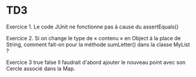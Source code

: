 # TD3

Exercice 1. 
Le code JUnit ne fonctionne pas à cause du assertEquals()

Exercice 2. 
Si on change le type de « contenu » en Object à la place de String, comment fait-on pour la méthode sumLetter() dans la classe MyList ?


Exercice 3
true
false
Il faudrait d'abord ajouter le nouveau point avec son Cercle associé dans la Map.
